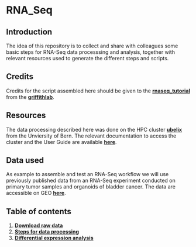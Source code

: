 # RNA_Seq

## Introduction
The idea of this repository is to collect and share with colleagues some basic steps for RNA-Seq data processsing and analysis, together with relevant resources used to generate the different steps and scripts. 

## Credits
Credits for the script assembled here should be given to the [**rnaseq_tutorial**](https://github.com/griffithlab/rnaseq_tutorial) from the [**griffithlab**](https://github.com/griffithlab).

## Resources
The data processing described here was done on the HPC cluster [**ubelix**](https://ubelix.unibe.ch/) from the Unviersity of Bern. The relevant documentation to access the cluster and the User Guide are available [**here**](https://hpc-unibe-ch.github.io/).

## Data used 
As example to assemble and test an RNA-Seq workflow we will use previously published data from an RNA-Seq experiment conducted on primary tumor samples and organoids of bladder cancer. The data are accessible on GEO [**here**](https://www.ncbi.nlm.nih.gov/geo/query/acc.cgi?acc=GSE103990).

## Table of contents
1. [**Download raw data**](https://github.com/eugeniozoni/RNA_Seq/wiki/Download-the-raw-data)
2. [**Steps for data processing**](https://github.com/eugeniozoni/RNA_Seq/wiki/Steps-for-data-processing)
3. [**Differential expression analysis**]()
 

